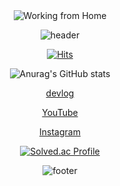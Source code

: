 <div align="center">

<img src="https://github.com/user-attachments/assets/36d3b765-e000-4175-85e4-2ac41845f85d" alt="Working from Home">

![header](https://capsule-render.vercel.app/api?type=waving&color=B897FF&height=250&section=header&text=Code%20King%20Academy%20🌏&fontSize=60&fontColor=ffffff)


  
[![Hits](https://hits.seeyoufarm.com/api/count/incr/badge.svg?url=https%3A%2F%2Fgithub.com%2Fgjbae1212%2Fhit-counter&count_bg=%23B897FF&title_bg=%23BE3DD9&icon=github.svg&icon_color=%23E7E7E7&title=visit&edge_flat=false)](https://hits.seeyoufarm.com)


![Anurag's GitHub stats](https://github-readme-stats.vercel.app/api?username=jukangpark&show_icons=true&theme=cobalt)

[devlog](https://jkng-96.gitbook.io/devlog)

[YouTube](https://www.youtube.com/channel/UCJoqs9hXVD2gdZusrhSRN9A)

[Instagram](https://www.instagram.com/code_king_academy/)

[![Solved.ac Profile](http://mazassumnida.wtf/api/v2/generate_badge?boj=skyxxx9339)](https://solved.ac/skyxxx9339/)

![footer](https://capsule-render.vercel.app/api?type=waving&color=B897FF&height=100&section=footer)

</div>

